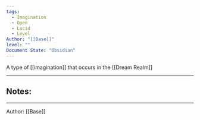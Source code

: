 ```yaml
---
tags:
  - Imagination
  - Open
  - Lucid
  - Level
Author: "[[Base]]"
level: ""
Document State: "Obsidian"
---
```

A type of [[imagination]] that occurs in the [[Dream Realm]]
- - -
## Notes:

- - -
Author: [[Base]]